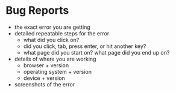 # Bug Reports

- the exact error you are getting
- detailed repeatable steps for the error
  - what did you click on?
  - did you click, tab, press enter, or hit another key?
  - what page did you start on? what page did you end up on?
- details of where you are working
  - browser + version
  - operating system + version
  - device + version
- screenshots of the error
